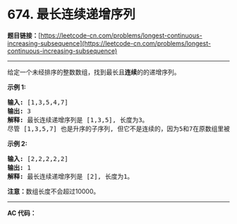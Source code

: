 # 674. 最长连续递增序列

**题目链接：**[https://leetcode-cn.com/problems/longest-continuous-increasing-subsequence](https://leetcode-cn.com/problems/longest-continuous-increasing-subsequence)

---

<div class="content__1Y2H">
 <div class="notranslate">
  <p>给定一个未经排序的整数数组，找到最长且<strong>连续</strong>的的递增序列。</p> 
  <p><strong>示例 1:</strong></p> 
  <pre class="language-text"><strong>输入:</strong> [1,3,5,4,7]
<strong>输出:</strong> 3
<strong>解释:</strong> 最长连续递增序列是 [1,3,5], 长度为3。
尽管 [1,3,5,7] 也是升序的子序列, 但它不是连续的，因为5和7在原数组里被4隔开。 
</pre> 
  <p><strong>示例 2:</strong></p> 
  <pre class="language-text"><strong>输入:</strong> [2,2,2,2,2]
<strong>输出:</strong> 1
<strong>解释:</strong> 最长连续递增序列是 [2], 长度为1。
</pre> 
  <p><strong>注意：</strong>数组长度不会超过10000。</p> 
 </div>
</div>

---

**AC 代码：**

```java

```